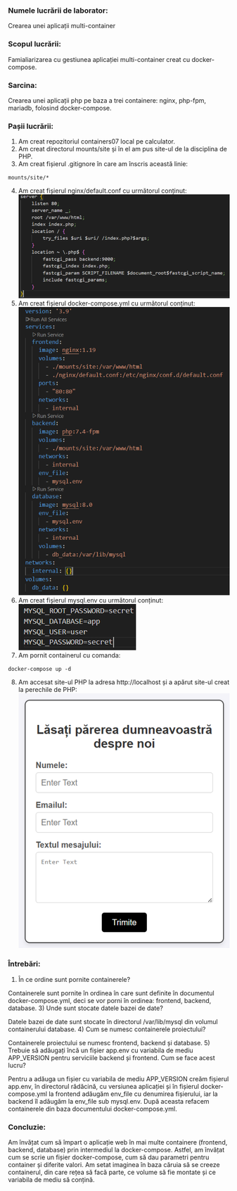 ### Numele lucrării de laborator:
Crearea unei aplicații multi-container

### Scopul lucrării:
Famialiarizarea cu gestiunea aplicației multi-container creat cu docker-compose.

### Sarcina:
Crearea unei aplicații php pe baza a trei containere: nginx, php-fpm, mariadb, folosind docker-compose.

### Pașii lucrării:
1) Am creat repozitoriul containers07 local pe calculator.
2) Am creat directorul mounts/site și în el am pus site-ul de la disciplina de PHP.
3) Am creat fișierul .gitignore în care am înscris această linie:
```
mounts/site/*
```
4) Am creat fișierul nginx/default.conf cu următorul conținut:
![img](./Images/Screenshot%202025-04-13%20145823.png)
5) Am creat fișierul docker-compose.yml cu următorul conținut:
![img2](./Images/Screenshot%202025-04-13%20150232.png)
6) Am creat fișierul mysql.env cu următorul conținut:
![img3](./Images/Screenshot%202025-04-13%20150654.png)
7) Am pornit containerul cu comanda:
```
docker-compose up -d
```
8) Am accesat site-ul PHP la adresa http://localhost și a apărut site-ul creat la perechile de PHP:
![img4](./Images/Screenshot%202025-04-13%20151546.png)

### Întrebări:
1) În ce ordine sunt pornite containerele?

Containerele sunt pornite în ordinea în care sunt definite în documentul docker-compose.yml, deci se vor porni în ordinea: frontend, backend, database.
3) Unde sunt stocate datele bazei de date?

Datele bazei de date sunt stocate în directorul /var/lib/mysql din volumul containerului database.
4) Cum se numesc containerele proiectului?

Containerele proiectului se numesc frontend, backend și database.
5) Trebuie să adăugați încă un fișier app.env cu variabila de mediu APP_VERSION pentru serviciile backend și frontend. Cum se face acest lucru?

Pentru a adăuga un fișier cu variabila de mediu APP_VERSION creăm fișierul app.env, în directorul rădăcină, cu versiunea aplicației și în fișierul docker-compose.yml la frontend adăugăm env_file cu denumirea fișierului, iar la backend îl adăugăm la env_file sub mysql.env. După aceasta refacem containerele din baza documentului docker-compose.yml.

### Concluzie:
Am învățat cum să împart o aplicație web în mai multe containere (frontend, backend, database) prin intermediul la docker-compose. Astfel, am învățat cum se scrie un fișier docker-compose, cum să dau parametri pentru container și diferite valori. Am setat imaginea în baza căruia să se creeze containerul, din care rețea să facă parte, ce volume să fie montate și ce variabila de mediu să conțină.
